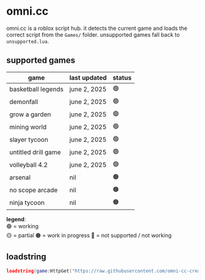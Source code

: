 # omni.cc
omni.cc is a roblox script hub. it detects the current game and loads the correct script from the `Games/` folder. unsupported games fall back to `unsupported.lua`.


## supported games
| game                 | last updated     | status |
|----------------------|------------------|--------|
| basketball legends   | june 2, 2025     | 🟢     |
| demonfall            | june 2, 2025     | 🟢     |
| grow a garden        | june 2, 2025     | 🟢     |
| mining world         | june 2, 2025     | 🟢     |
| slayer tycoon        | june 2, 2025     | 🟢     |
| untitled drill game  | june 2, 2025     | 🟢     |
| volleyball 4.2       | june 2, 2025     | 🟢     |
| arsenal              | nil              | 🟠     |
| no scope arcade      | nil              | 🟠     |
| ninja tycoon         | nil              | 🟠     |

**legend**:  
🟢 = working  
🟡 = partial 
🟠 = work in progress
🔴 = not supported / not working



## loadstring
```lua
loadstring(game:HttpGet("https://raw.githubusercontent.com/omni-cc-create/omni.cc/main/loader.lua"))()
```

